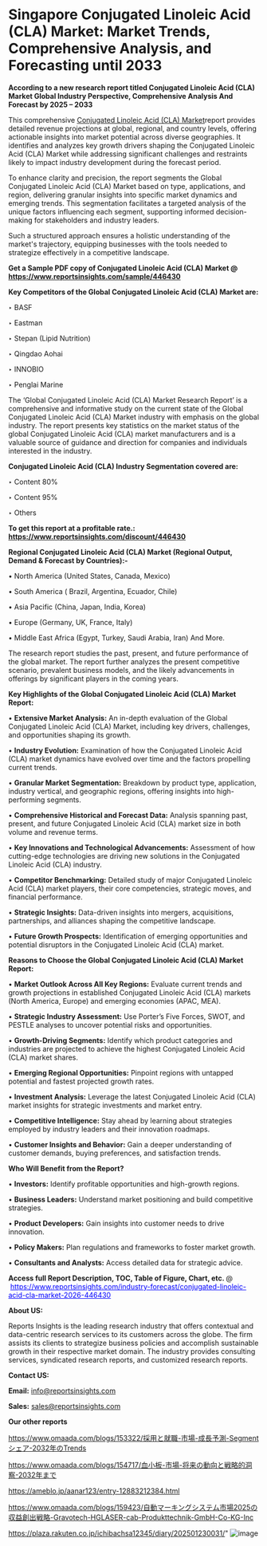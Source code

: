 # Singapore Conjugated Linoleic Acid (CLA) Market: Market Trends, Comprehensive Analysis, and Forecasting until 2033

<strong>According to a new research report titled Conjugated Linoleic Acid (CLA) Market Global Industry Perspective, Comprehensive Analysis And Forecast by 2025 – 2033</strong>

This comprehensive <a href=https://www.reportsinsights.com/sample/446430>Conjugated Linoleic Acid (CLA) Market</a>report provides detailed revenue projections at global, regional, and country levels, offering actionable insights into market potential across diverse geographies. It identifies and analyzes key growth drivers shaping the Conjugated Linoleic Acid (CLA) Market while addressing significant challenges and restraints likely to impact industry development during the forecast period.

To enhance clarity and precision, the report segments the Global Conjugated Linoleic Acid (CLA) Market based on type, applications, and region, delivering granular insights into specific market dynamics and emerging trends. This segmentation facilitates a targeted analysis of the unique factors influencing each segment, supporting informed decision-making for stakeholders and industry leaders.

Such a structured approach ensures a holistic understanding of the market's trajectory, equipping businesses with the tools needed to strategize effectively in a competitive landscape.

<strong>Get a Sample PDF copy of Conjugated Linoleic Acid (CLA) Market </strong><strong>@<a href=https://www.reportsinsights.com/sample/446430 style=color:#0000ff;> https://www.reportsinsights.com/sample/446430</a></strong></font>

<strong>Key Competitors of the Global Conjugated Linoleic Acid (CLA) Market are:</strong>

‣ BASF

‣ Eastman

‣ Stepan (Lipid Nutrition)

‣ Qingdao Aohai

‣ INNOBIO

‣ Penglai Marine

The ‘Global Conjugated Linoleic Acid (CLA) Market Research Report’ is a comprehensive and informative study on the current state of the Global Conjugated Linoleic Acid (CLA) Market industry with emphasis on the global industry. The report presents key statistics on the market status of the global Conjugated Linoleic Acid (CLA) market manufacturers and is a valuable source of guidance and direction for companies and individuals interested in the industry.

<strong>Conjugated Linoleic Acid (CLA) Industry Segmentation covered are:</strong>

‣ Content 80%

‣ Content 95%

‣ Others

<strong>To get this report at a profitable rate.: <a href=https://www.reportsinsights.com/discount/446430 style=color:#0000ff;>https://www.reportsinsights.com/discount/446430</a></strong></font>

<strong>Regional Conjugated Linoleic Acid (CLA) Market (Regional Output, Demand &amp; Forecast by Countries):-</strong>

• North America (United States, Canada, Mexico)

• South America ( Brazil, Argentina, Ecuador, Chile)

• Asia Pacific (China, Japan, India, Korea)

• Europe (Germany, UK, France, Italy)

• Middle East Africa (Egypt, Turkey, Saudi Arabia, Iran) And More.

The research report studies the past, present, and future performance of the global market. The report further analyzes the present competitive scenario, prevalent business models, and the likely advancements in offerings by significant players in the coming years.

<strong>Key Highlights of the Global Conjugated Linoleic Acid (CLA) Market Report:</strong>

• <strong>Extensive Market Analysis:</strong> An in-depth evaluation of the Global Conjugated Linoleic Acid (CLA) Market, including key drivers, challenges, and opportunities shaping its growth.

• <strong>Industry Evolution:</strong> Examination of how the Conjugated Linoleic Acid (CLA) market dynamics have evolved over time and the factors propelling current trends.

• <strong>Granular Market Segmentation:</strong> Breakdown by product type, application, industry vertical, and geographic regions, offering insights into high-performing segments.

• <strong>Comprehensive Historical and Forecast Data:</strong> Analysis spanning past, present, and future Conjugated Linoleic Acid (CLA) market size in both volume and revenue terms.

• <strong>Key Innovations and Technological Advancements:</strong> Assessment of how cutting-edge technologies are driving new solutions in the Conjugated Linoleic Acid (CLA) industry.

• <strong>Competitor Benchmarking:</strong> Detailed study of major Conjugated Linoleic Acid (CLA) market players, their core competencies, strategic moves, and financial performance.

• <strong>Strategic Insights:</strong> Data-driven insights into mergers, acquisitions, partnerships, and alliances shaping the competitive landscape.

• <strong>Future Growth Prospects:</strong> Identification of emerging opportunities and potential disruptors in the Conjugated Linoleic Acid (CLA) market.

<strong>Reasons to Choose the Global Conjugated Linoleic Acid (CLA) Market Report:</strong>

• <strong>Market Outlook Across All Key Regions:</strong> Evaluate current trends and growth projections in established Conjugated Linoleic Acid (CLA) markets (North America, Europe) and emerging economies (APAC, MEA).

• <strong>Strategic Industry Assessment:</strong> Use Porter’s Five Forces, SWOT, and PESTLE analyses to uncover potential risks and opportunities.

• <strong>Growth-Driving Segments:</strong> Identify which product categories and industries are projected to achieve the highest Conjugated Linoleic Acid (CLA) market shares.

• <strong>Emerging Regional Opportunities:</strong> Pinpoint regions with untapped potential and fastest projected growth rates.

• <strong>Investment Analysis:</strong> Leverage the latest Conjugated Linoleic Acid (CLA) market insights for strategic investments and market entry.

• <strong>Competitive Intelligence:</strong> Stay ahead by learning about strategies employed by industry leaders and their innovation roadmaps.

• <strong>Customer Insights and Behavior:</strong> Gain a deeper understanding of customer demands, buying preferences, and satisfaction trends.

<strong>Who Will Benefit from the Report?</strong>

• <strong>Investors:</strong> Identify profitable opportunities and high-growth regions.

• <strong>Business Leaders:</strong> Understand market positioning and build competitive strategies.

• <strong>Product Developers:</strong> Gain insights into customer needs to drive innovation.

• <strong>Policy Makers:</strong> Plan regulations and frameworks to foster market growth.

• <strong>Consultants and Analysts:</strong> Access detailed data for strategic advice.
</ul>
<strong>Access full Report Description, TOC, Table of Figure, Chart, etc. </strong>@  <a href=https://www.reportsinsights.com/industry-forecast/conjugated-linoleic-acid-cla-market-2026-446430 style=color:#0000ff;>https://www.reportsinsights.com/industry-forecast/conjugated-linoleic-acid-cla-market-2026-446430</a></font>

<strong><strong>About US</strong>:</strong>

Reports Insights is the leading research industry that offers contextual and data-centric research services to its customers across the globe. The firm assists its clients to strategize business policies and accomplish sustainable growth in their respective market domain. The industry provides consulting services, syndicated research reports, and customized research reports.

<strong>Contact US:</strong>

<p class=""""><b>Email:</b> <a href=mailto:info@reportsinsights.com>info@reportsinsights.com</a></p>
<p class=""""><b>Sales:</b> <a href=mailto:sales@reportsinsights.com>sales@reportsinsights.com</a></p>

<strong>Our other reports</strong>

<a href=https://www.omaada.com/blogs/153322/採用と就職-市場-成長予測-Segmentシェア-2032年のTrends>https://www.omaada.com/blogs/153322/採用と就職-市場-成長予測-Segmentシェア-2032年のTrends</a>

<a href=https://www.omaada.com/blogs/154717/血小板-市場-将来の動向と戦略的洞察-2032年まで>https://www.omaada.com/blogs/154717/血小板-市場-将来の動向と戦略的洞察-2032年まで</a>

<a href=https://ameblo.jp/aanar123/entry-12883212384.html>https://ameblo.jp/aanar123/entry-12883212384.html</a>

<a href=https://www.omaada.com/blogs/159423/自動マーキングシステム市場2025の収益創出戦略-Gravotech-HGLASER-cab-Produkttechnik-GmbH-Co-KG-Inc>https://www.omaada.com/blogs/159423/自動マーキングシステム市場2025の収益創出戦略-Gravotech-HGLASER-cab-Produkttechnik-GmbH-Co-KG-Inc</a>

<a href=https://plaza.rakuten.co.jp/ichibachsa12345/diary/202501230031/>https://plaza.rakuten.co.jp/ichibachsa12345/diary/202501230031/</a>"
![image](https://github.com/user-attachments/assets/9bb4c559-03a1-431a-b77b-7aa43f6bf63e)
